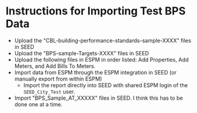 # Instructions for Importing Test BPS Data

- Upload the "CBL-building-performance-standards-sample-XXXX" files in SEED
- Upload the "BPS-sample-Targets-XXXX" files in SEED
- Upload the following files in ESPM in order listed: Add Properties, Add Meters, and Add Bills To Meters.
- Import data from ESPM through the ESPM integration in SEED (or manually export from within ESPM)
  - Import the report directly into SEED with shared ESPM login of the `SEED_City_Test` user.
- Import "BPS_Sample_AT_XXXXX" files in SEED. I think this has to be done one at a time.
